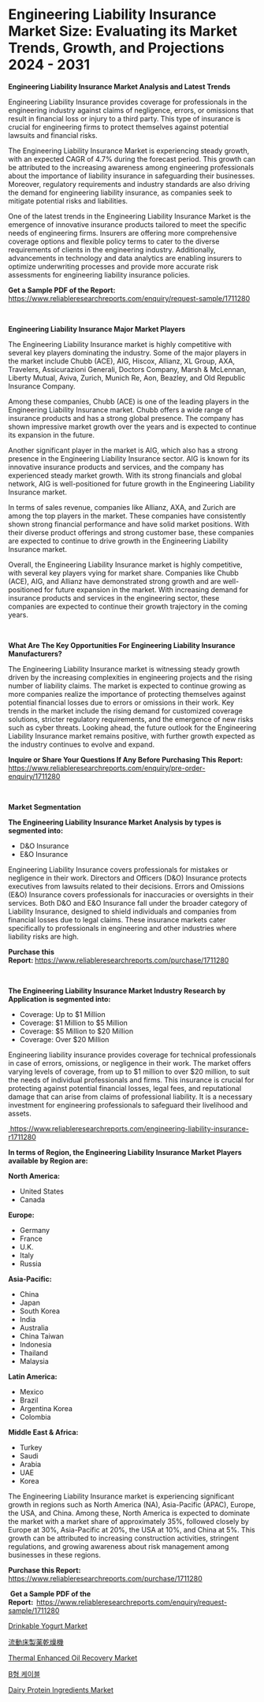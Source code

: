 <p><h1>Engineering Liability Insurance Market Size: Evaluating its Market Trends, Growth, and Projections 2024 - 2031</h1></p><p><strong>Engineering Liability Insurance Market Analysis and Latest Trends</strong></p>
<p><p>Engineering Liability Insurance provides coverage for professionals in the engineering industry against claims of negligence, errors, or omissions that result in financial loss or injury to a third party. This type of insurance is crucial for engineering firms to protect themselves against potential lawsuits and financial risks.</p><p>The Engineering Liability Insurance Market is experiencing steady growth, with an expected CAGR of 4.7% during the forecast period. This growth can be attributed to the increasing awareness among engineering professionals about the importance of liability insurance in safeguarding their businesses. Moreover, regulatory requirements and industry standards are also driving the demand for engineering liability insurance, as companies seek to mitigate potential risks and liabilities.</p><p>One of the latest trends in the Engineering Liability Insurance Market is the emergence of innovative insurance products tailored to meet the specific needs of engineering firms. Insurers are offering more comprehensive coverage options and flexible policy terms to cater to the diverse requirements of clients in the engineering industry. Additionally, advancements in technology and data analytics are enabling insurers to optimize underwriting processes and provide more accurate risk assessments for engineering liability insurance policies.</p></p>
<p><strong>Get a Sample PDF of the Report:&nbsp;</strong> <a href="https://www.reliableresearchreports.com/enquiry/request-sample/1711280">https://www.reliableresearchreports.com/enquiry/request-sample/1711280</a></p>
<p>&nbsp;</p>
<p><strong>Engineering Liability Insurance Major Market Players</strong></p>
<p><p>The Engineering Liability Insurance market is highly competitive with several key players dominating the industry. Some of the major players in the market include Chubb (ACE), AIG, Hiscox, Allianz, XL Group, AXA, Travelers, Assicurazioni Generali, Doctors Company, Marsh & McLennan, Liberty Mutual, Aviva, Zurich, Munich Re, Aon, Beazley, and Old Republic Insurance Company.</p><p>Among these companies, Chubb (ACE) is one of the leading players in the Engineering Liability Insurance market. Chubb offers a wide range of insurance products and has a strong global presence. The company has shown impressive market growth over the years and is expected to continue its expansion in the future.</p><p>Another significant player in the market is AIG, which also has a strong presence in the Engineering Liability Insurance sector. AIG is known for its innovative insurance products and services, and the company has experienced steady market growth. With its strong financials and global network, AIG is well-positioned for future growth in the Engineering Liability Insurance market.</p><p>In terms of sales revenue, companies like Allianz, AXA, and Zurich are among the top players in the market. These companies have consistently shown strong financial performance and have solid market positions. With their diverse product offerings and strong customer base, these companies are expected to continue to drive growth in the Engineering Liability Insurance market.</p><p>Overall, the Engineering Liability Insurance market is highly competitive, with several key players vying for market share. Companies like Chubb (ACE), AIG, and Allianz have demonstrated strong growth and are well-positioned for future expansion in the market. With increasing demand for insurance products and services in the engineering sector, these companies are expected to continue their growth trajectory in the coming years.</p></p>
<p>&nbsp;</p>
<p><strong>What Are The Key Opportunities For Engineering Liability Insurance Manufacturers?</strong></p>
<p><p>The Engineering Liability Insurance market is witnessing steady growth driven by the increasing complexities in engineering projects and the rising number of liability claims. The market is expected to continue growing as more companies realize the importance of protecting themselves against potential financial losses due to errors or omissions in their work. Key trends in the market include the rising demand for customized coverage solutions, stricter regulatory requirements, and the emergence of new risks such as cyber threats. Looking ahead, the future outlook for the Engineering Liability Insurance market remains positive, with further growth expected as the industry continues to evolve and expand.</p></p>
<p><strong>Inquire or Share Your Questions If Any Before Purchasing This Report:</strong> <a href="https://www.reliableresearchreports.com/enquiry/pre-order-enquiry/1711280">https://www.reliableresearchreports.com/enquiry/pre-order-enquiry/1711280</a></p>
<p>&nbsp;</p>
<p><strong>Market Segmentation</strong></p>
<p><strong>The Engineering Liability Insurance Market Analysis by types is segmented into:</strong></p>
<p><ul><li>D&O Insurance</li><li>E&O Insurance</li></ul></p>
<p><p>Engineering Liability Insurance covers professionals for mistakes or negligence in their work. Directors and Officers (D&O) Insurance protects executives from lawsuits related to their decisions. Errors and Omissions (E&O) Insurance covers professionals for inaccuracies or oversights in their services. Both D&O and E&O Insurance fall under the broader category of Liability Insurance, designed to shield individuals and companies from financial losses due to legal claims. These insurance markets cater specifically to professionals in engineering and other industries where liability risks are high.</p></p>
<p><strong>Purchase this Report:&nbsp;</strong><a href="https://www.reliableresearchreports.com/purchase/1711280">https://www.reliableresearchreports.com/purchase/1711280</a></p>
<p>&nbsp;</p>
<p><strong>The Engineering Liability Insurance Market Industry Research by Application is segmented into:</strong></p>
<p><ul><li>Coverage: Up to $1 Million</li><li>Coverage: $1 Million to $5 Million</li><li>Coverage: $5 Million to $20 Million</li><li>Coverage: Over $20 Million</li></ul></p>
<p><p>Engineering liability insurance provides coverage for technical professionals in case of errors, omissions, or negligence in their work. The market offers varying levels of coverage, from up to $1 million to over $20 million, to suit the needs of individual professionals and firms. This insurance is crucial for protecting against potential financial losses, legal fees, and reputational damage that can arise from claims of professional liability. It is a necessary investment for engineering professionals to safeguard their livelihood and assets.</p></p>
<p><a href="https://www.reliableresearchreports.com/engineering-liability-insurance-r1711280">&nbsp;https://www.reliableresearchreports.com/engineering-liability-insurance-r1711280</a></p>
<p><strong>In terms of Region, the Engineering Liability Insurance Market Players available by Region are:</strong></p>
<p>
    <p> <strong> North America: </strong>
        <ul>
            <li>United States</li>
            <li>Canada</li>
        </ul>
        </p> 
    <p> <strong> Europe: </strong>
        <ul>
            <li>Germany</li>
            <li>France</li>
            <li>U.K.</li>
            <li>Italy</li>
            <li>Russia</li>
        </ul>
        </p> 
    <p> <strong> Asia-Pacific: </strong>
        <ul>
            <li>China</li>
            <li>Japan</li>
            <li>South Korea</li>
            <li>India</li>
            <li>Australia</li>
            <li>China Taiwan</li>
            <li>Indonesia</li>
            <li>Thailand</li>
            <li>Malaysia</li>
        </ul>
        </p> 
    <p> <strong> Latin America: </strong>
        <ul>
            <li>Mexico</li>
            <li>Brazil</li>
            <li>Argentina Korea</li>
            <li>Colombia</li>
        </ul>
        </p> 
    <p> <strong> Middle East & Africa: </strong>
        <ul>
            <li>Turkey</li>
            <li>Saudi</li>
            <li>Arabia</li>
            <li>UAE</li>
            <li>Korea</li>
        </ul>
    </p>
    </p>
<p><p>The Engineering Liability Insurance market is experiencing significant growth in regions such as North America (NA), Asia-Pacific (APAC), Europe, the USA, and China. Among these, North America is expected to dominate the market with a market share of approximately 35%, followed closely by Europe at 30%, Asia-Pacific at 20%, the USA at 10%, and China at 5%. This growth can be attributed to increasing construction activities, stringent regulations, and growing awareness about risk management among businesses in these regions.</p></p>
<p><strong>Purchase this Report: </strong><a href="https://www.reliableresearchreports.com/purchase/1711280">https://www.reliableresearchreports.com/purchase/1711280</a></p>
<p>&nbsp;<strong>Get a Sample PDF of the Report:&nbsp;&nbsp;</strong><a href="https://www.reliableresearchreports.com/enquiry/request-sample/1711280">https://www.reliableresearchreports.com/enquiry/request-sample/1711280</a></p>
<p><strong></strong></p>
<p><p><a href="https://issuu.com/reportprime-2/docs/drinkable-yogurt-market-size-2030.pptx">Drinkable Yogurt Market</a></p><p><a href="https://github.com/dathomson6534/Market-Research-Report-List-1/blob/main/3719033126757.md">流動床製薬乾燥機</a></p><p><a href="https://github.com/Sherrillcrooksxa8i18ucf2m/Market-Research-Report-List-2/blob/main/thermal-enhanced-oil-recovery-market.md">Thermal Enhanced Oil Recovery Market</a></p><p><a href="https://github.com/raap8632/Market-Research-Report-List-1/blob/main/3691192123586.md">B형 케이블</a></p><p><a href="https://issuu.com/reportprime-2/docs/dairy-protein-ingredients-market-size-2030.pptx">Dairy Protein Ingredients Market</a></p></p>
